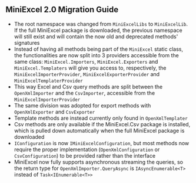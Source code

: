 ## MiniExcel 2.0 Migration Guide

- The root namespace was changed from `MiniExcelLibs` to `MiniExcelLib`. If the full MiniExcel package is downloaded, the previous namespace will still exist and will contain the now old and deprecated methods' signatures
- Instead of having all methods being part of the `MiniExcel` static class, the functionalities are now split into 3 providers accessible from the same class:
`MiniExcel.Importers`, `MiniExcel.Exporters` and `MiniExcel.Templaters` will give you access to, respectively, the `MiniExcelImporterProvider`, `MiniExcelExporterProvider` and `MiniExcelTemplaterProvider`
- This way Excel and Csv query methods are split between the `OpenXmlImporter` and the `CsvImporter`, accessible from the `MiniExcelImporterProvider`
- The same division was adopted for export methods with `OpenXmlExporter` and `CsvExporter`
- Template methods are instead currently only found in `OpenXmlTemplater`
- Csv methods are only available if the MiniExcel.Csv package is installed, which is pulled down automatically when the full MiniExcel package is downloaded
- `IConfiguration` is now `IMiniExcelConfiguration`, but most methods now require the proper implementation (`OpenXmlConfiguration` or `CsvConfiguration`) to be provided rather than the interface
- MiniExcel now fully supports asynchronous streaming the queries, 
so the return type for `OpenXmlImporter.QueryAsync` is `IAsyncEnumerable<T>` instead of `Task<IEnumerable<T>>` 